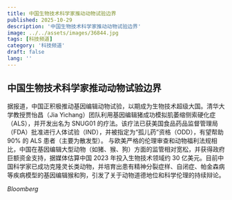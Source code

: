 ```yaml
---
title: 中国生物技术科学家推动动物试验边界
published: 2025-10-29
description: '中国生物技术科学家推动动物试验边界'
image: ../../assets/images/36844.jpg
tags: [科技频道]
category: '科技频道'
draft: false
lang: ''
---
```


## 中国生物技术科学家推动动物试验边界

据报道，中国正积极推动基因编辑动物试验，以期成为生物技术超级大国。清华大学教授贾怡昌（Jia Yichang）团队利用基因编辑猪成功模拟肌萎缩侧索硬化症（ALS），并开发出名为 SNUG01 的疗法。该疗法已获美国食品药品监督管理局（FDA）批准进行人体试验（IND），并被指定为“孤儿药”资格（ODD），有望帮助 90% 的 ALS 患者（主要为散发型）。
与欧美严格的伦理审查和动物福利法规相比，中国在基因编辑大型动物（如猪、猴、狗）方面的监管相对宽松，并获得政府巨额资金支持，据媒体估算中国 2023 年投入生物技术领域约 30 亿美元。目前中国科学家已成功克隆灵长类动物，并培育出患有精神分裂症样、自闭症、帕金森病等疾病模型的基因编辑猴和狗，引发了关于动物道德地位和科学伦理的持续辩论。

*Bloomberg*
